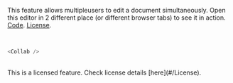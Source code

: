 This feature allows multipleusers to edit a document simultaneously. Open this editor in 2 different place (or different browser tabs) to see it in action. <a target="_blank" href="https://github.com/nib-edit/Nib/blob/master/packages/docs/advance-features/Collab/index.jsx">Code</a>. [License](#/License).

<br />

```js
<Collab />
```

<br />
This is a licensed feature. Check license details [here](#/License).
